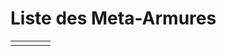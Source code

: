 # Liste des Meta-Armures

|     |     |     |     |
| --- | --- | --- | --- |
|     |     |     |     |
